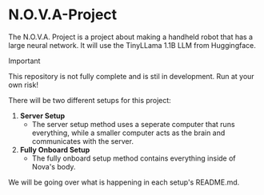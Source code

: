 # N.O.V.A-Project
The N.O.V.A. Project is a project about making a handheld robot that has a large neural network.
It will use the TinyLLama 1.1B LLM from Huggingface.

> [!IMPORTANT]
> This repository is not fully complete and is stil in development.
> Run at your own risk!

There will be two different setups for this project:
1. **Server Setup**
    - The server setup method uses a seperate computer that runs everything, while a smaller computer acts as the brain and communicates with the server.
2. **Fully Onboard Setup**
    - The fully onboard setup method contains everything inside of Nova's body.

We will be going over what is happening in each setup's README.md.